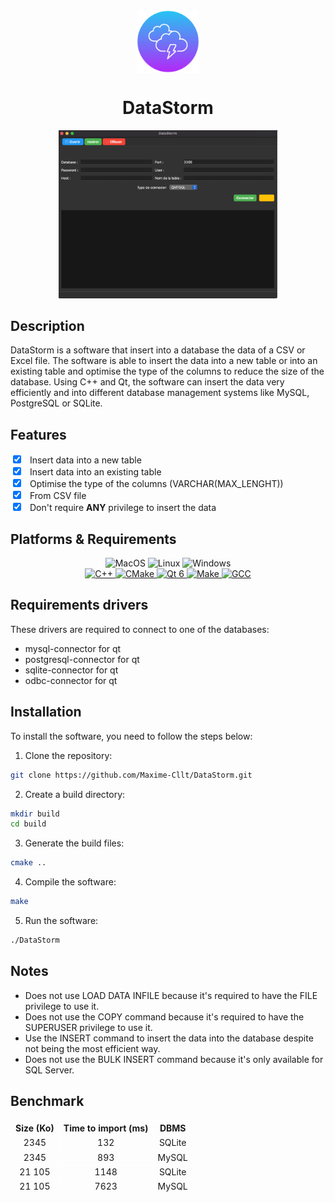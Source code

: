 <div align=center>
<img src="https://github.com/Maxime-Cllt/DataStorm/blob/main/assets/datastorm.png" width="100px" height="100px"  alt="DataStorm" align="center" />
<h1>DataStorm</h1>
</div>

<div align="center">
<img src="/assets/screen.png" width="350px" alt="Datastorm">
</div>

## Description

DataStorm is a software that insert into a database the data of a CSV or Excel file. The software is able to insert the
data into a new table or into an existing table and optimise the type of the columns to reduce the size of the database.
Using C++ and Qt, the software can insert the data very efficiently and
into different database management systems like MySQL, PostgreSQL or SQLite.

## Features

<label>
<input type="checkbox" style="margin-right: 10px" checked>
</label> Insert data into a new table <br>
<label>
<input type="checkbox" style="margin-right: 10px" checked>
</label> Insert data into an existing table <br>
<label>
<input type="checkbox" style="margin-right: 10px" checked>
</label> Optimise the type of the columns (VARCHAR(MAX_LENGHT)) <br>
<label>
<input type="checkbox" style="margin-right: 10px" checked>
</label> From CSV file <br>
<label>
<input type="checkbox" style="margin-right: 10px" checked>
</label> Don't require <span style="font-weight: bold;">ANY</span> privilege to insert the data <br>


## Platforms & Requirements

<div align="center">
<img src="https://img.shields.io/badge/OS-MacOS-informational?style=flat&logo=apple&logoColor=white&color=2bbc8a" alt="MacOS" />
<img src="https://img.shields.io/badge/OS-Linux-informational?style=flat&logo=linux&logoColor=white&color=2bbc8a" alt="Linux" />
<img src="https://img.shields.io/badge/OS-Windows-informational?style=flat&logo=windows&logoColor=white&color=2bbc8a" alt="Windows" />
</div>

<div align="center">

<a href="https://isocpp.org/">
<img src="https://img.shields.io/badge/C++-17-informational?style=flat&logo=c%2B%2B&logoColor=white&color=2bbc8a" alt="C++" />
</a>

<a href="https://cmake.org/">
<img src="https://img.shields.io/badge/CMake-3.10-informational?style=flat&logo=cmake&logoColor=white&color=2bbc8a" alt="CMake" />
</a>

<a href="https://www.qt.io/">
<img src="https://img.shields.io/badge/Qt-6-informational?style=flat&logo=qt&logoColor=white&color=2bbc8a" alt="Qt 6" />
</a>

<a href="https://www.gnu.org/software/make/">
<img src="https://img.shields.io/badge/Make-4.1-informational?style=flat&logo=gnu-make&logoColor=white&color=2bbc8a" alt="Make" />
</a>

<a href="https://gcc.gnu.org/">
<img src="https://img.shields.io/badge/GCC-17-informational?style=flat&logo=gcc&logoColor=white&color=2bbc8a" alt="GCC" />
</a>
</div>

## Requirements drivers

These drivers are required to connect to one of the databases:

- mysql-connector for qt
- postgresql-connector for qt
- sqlite-connector for qt
- odbc-connector for qt

## Installation

To install the software, you need to follow the steps below:

1. Clone the repository:

```bash
git clone https://github.com/Maxime-Cllt/DataStorm.git
```

2. Create a build directory:

```bash
mkdir build
cd build
```

3. Generate the build files:

```bash
cmake ..
```

4. Compile the software:

```bash
make
```

5. Run the software:

```bash
./DataStorm
```

## Notes

<ul>
<li>
Does not use LOAD DATA INFILE because it's required to have the FILE privilege to use it.
</li>
<li>
Does not use the COPY command because it's required to have the SUPERUSER privilege to use it.
</li>
<li>
Use the INSERT command to insert the data into the database despite not being the most efficient way.
</li>
<li>
Does not use the BULK INSERT command because it's only available for SQL Server.
</li>
</ul>

## Benchmark

<div align="center">
<table style="width: 100%; border-collapse: collapse; text-align: center;">
    <tr>
        <th align="center" style="font-weight: bolder; border: 1px solid white;">Size (Ko)</th>
        <th align="center" style="font-weight: bolder; border: 1px solid white;">Time to import (ms)</th>
        <th align="center" style="font-weight: bolder; border: 1px solid white;">DBMS</th>
    </tr>
<tr>
        <td align="center" style="border: 1px solid white;">2345</td>
        <td align="center" style="border: 1px solid white;">132</td>
        <td align="center" style="border: 1px solid white;">SQLite</td>
    </tr>
    <tr>
        <td align="center" style="border: 1px solid white;">2345</td>
        <td align="center" style="border: 1px solid white;">893</td>
        <td align="center" style="border: 1px solid white;">MySQL</td>
    </tr>
    <tr>
        <td align="center" style="border: 1px solid white;">21 105</td>
        <td align="center" style="border: 1px solid white;">1148</td>
        <td align="center" style="border: 1px solid white;">SQLite</td>
    </tr>
<tr>
        <td align="center" style="border: 1px solid white;">21 105</td>
        <td align="center" style="border: 1px solid white;">7623</td>
        <td align="center" style="border: 1px solid white;">MySQL</td>
    </tr>
</table>

</div>
